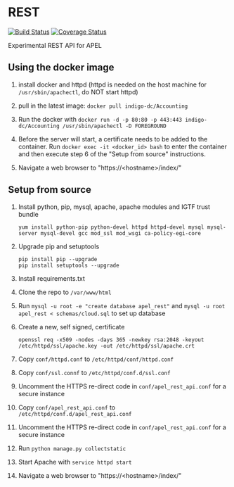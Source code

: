 # REST

[![Build Status](https://travis-ci.org/apel/rest.svg?branch=dev)](https://travis-ci.org/apel/rest)
[![Coverage Status](https://coveralls.io/repos/github/apel/rest/badge.svg?branch=dev)](https://coveralls.io/github/apel/rest?branch=dev)

Experimental REST API for APEL

## Using the docker image

1. install docker and httpd (httpd is needed on the host machine for `/usr/sbin/apachectl`, do NOT start httpd)

2. pull in the latest image: `docker pull indigo-dc/Accounting`

3. Run the docker with `docker run -d -p 80:80 -p 443:443 indigo-dc/Accounting /usr/sbin/apachectl -D FOREGROUND`

4. Before the server will start, a certificate needs to be added to the container. Run `docker exec -it <docker_id> bash` to enter the container and then execute step 6 of the "Setup from source" instructions.

5. Navigate a web browser to "https://\<hostname\>/index/"

## Setup from source

1. Install python, pip, mysql, apache, apache modules and IGTF trust bundle
    ```
    yum install python-pip python-devel httpd httpd-devel mysql mysql-server mysql-devel gcc mod_ssl mod_wsgi ca-policy-egi-core
    ```
    
2. Upgrade pip and setuptools
    ```
    pip install pip --upgrade
    pip install setuptools --upgrade
    ```
    
3. Install requirements.txt

4. Clone the repo to `/var/www/html`

5. Run `mysql -u root -e "create database apel_rest"` and `mysql -u root apel_rest < schemas/cloud.sql` to set up database

6. Create a new, self signed, certificate
    ```
    openssl req -x509 -nodes -days 365 -newkey rsa:2048 -keyout /etc/httpd/ssl/apache.key -out /etc/httpd/ssl/apache.crt
    ```
7. Copy `conf/httpd.conf` to `/etc/httpd/conf/httpd.conf` 

8. Copy `conf/ssl.connf` to `/etc/httpd/conf.d/ssl.conf`

9. Uncomment the HTTPS re-direct code in `conf/apel_rest_api.conf` for a secure instance

10. Copy `conf/apel_rest_api.conf` to `/etc/httpd/conf.d/apel_rest_api.conf`

11. Uncomment the HTTPS re-direct code in `conf/apel_rest_api.conf` for a secure instance

12. Run `python manage.py collectstatic`

13. Start Apache with `service httpd start`

14. Navigate a web browser to "https://\<hostname\>/index/"
